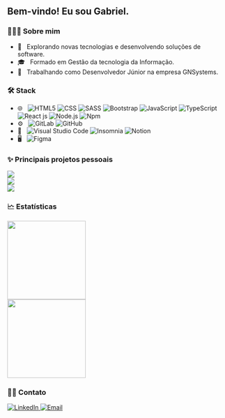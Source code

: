 <h2>Bem-vindo! Eu sou Gabriel.</h2>


<h3>👨🏻‍💻&nbsp;Sobre mim</h3>

- 🤔 &nbsp; Explorando novas tecnologias e desenvolvendo soluções de software.
- 🎓 &nbsp; Formado em Gestão da tecnologia da Informação.
- 💼 &nbsp; Trabalhando como Desenvolvedor Júnior na empresa GNSystems.


<h3>🛠&nbsp;Stack</h3>

- 🌐 &nbsp;
  ![HTML5](https://img.shields.io/badge/-HTML5-333333?style=flat&logo=HTML5)
  ![CSS](https://img.shields.io/badge/-CSS-333333?style=flat&logo=CSS3&logoColor=1572B6)
  ![SASS](https://img.shields.io/badge/-SASS-333333?style=flat&logo=SASS)
  ![Bootstrap](https://img.shields.io/badge/-Bootstrap-333333?style=flat&logo=bootstrap&logoColor=563D7C)
  ![JavaScript](https://img.shields.io/badge/-JavaScript-333333?style=flat&logo=javascript)
  ![TypeScript](https://img.shields.io/badge/-TypeScript-333333?style=flat&logo=typescript)
  ![React js](https://img.shields.io/badge/React-20232A?style=flat&logo=react&logoColor=61DAFB)
  ![Node.js](https://img.shields.io/badge/-Node.js-333333?style=flat&logo=node.js)
  ![Npm](https://img.shields.io/badge/-Npm-333333?style=flat&logo=npm)
- ⚙️ &nbsp;
  ![GitLab](https://img.shields.io/badge/-GitLab-333333?style=flat&logo=gitlab)
  ![GitHub](https://img.shields.io/badge/-GitHub-333333?style=flat&logo=github)
- 🔧 &nbsp;
  ![Visual Studio Code](https://img.shields.io/badge/-Visual%20Studio%20Code-333333?style=flat&logo=visual-studio-code&logoColor=007ACC)
  ![Insomnia](https://img.shields.io/badge/-Insomnia-333333?style=flat&logo=insomnia)
  ![Notion](https://img.shields.io/badge/-Notion-333333?style=flat&logo=notion)
- 🖥 &nbsp;
  ![Figma](https://img.shields.io/badge/-Figma-333333?style=flat&logo=figma)


<h3>✨&nbsp;Principais projetos pessoais</h3>

<p>
  <div>
    <a href="https://github.com/Gabriel200395/Happy">
      <img align="center" src="https://github-readme-stats.vercel.app/api/pin/?username=Gabriel200395&repo=Happy&theme=dracula"/>
    </a>
  </div>

  <div>
    <a href="https://github.com/TechFring/ng-my-expenses">
      <img align="center" src="https://github-readme-stats.vercel.app/api/pin/?username=TechFring&repo=ng-my-expenses&theme=dracula"/>
    </a>
  </div>

  <div>
    <a href="https://github.com/TechFring/simple-online-store">
      <img align="center" src="https://github-readme-stats.vercel.app/api/pin/?username=TechFring&repo=simple-online-store&theme=dracula"/>
    </a>
  </div>
 </p>


<h3>🗠&nbsp;Estatísticas</h3>

<p>
  <div>
    <a href="https://github.com/Gabriel200395">
      <img height="180em" src="https://github-readme-stats.vercel.app/api?username=Gabriel200395&theme=dracula&show_icons=true" />
    </a>
  </div>

  <div>
    <a href="https://github.com/Gabriel200395">
      <img height="180em" src="https://github-readme-stats.vercel.app/api/top-langs/?username=Gabriel200395&theme=dracula&layout=compact" />
    </a>
  </div>
</p>


<h3>🤝🏻&nbsp;Contato</h3>

<p>
  <a href="https://www.linkedin.com/in/gabriel-souza-408451196/">
    <img alt="LinkedIn" src="https://img.shields.io/badge/LinkedIn-Gabriel%20Souza-blue?style=flat-square&logo=linkedin">
   </a>

  <a href="mailto:eugabrielf@gmail.com">
    <img alt="Email" src="https://img.shields.io/badge/Email-eugabrielf@gmail.com-blue?style=flat-square&logo=gmail">
  </a>
</p>
